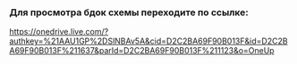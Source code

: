 ### Для просмотра бдок схемы переходите по ссылке:
https://onedrive.live.com/?authkey=%21AAU1GP%2DSlNBAv5A&cid=D2C2BA69F90B013F&id=D2C2BA69F90B013F%211637&parId=D2C2BA69F90B013F%211123&o=OneUp
